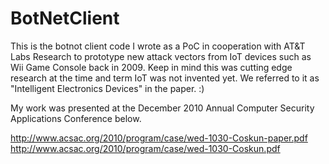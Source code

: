 # BotNetClient
This is the botnot client code I wrote as a PoC in cooperation with AT&amp;T Labs Research to prototype new attack vectors from IoT devices such as Wii Game Console back in 2009.  Keep in mind this was cutting edge research at the time and term IoT was not invented yet.  We referred to it as "Intelligent Electronics Devices" in the paper. :)

My work was presented at the December 2010 Annual Computer Security Applications Conference below.  

http://www.acsac.org/2010/program/case/wed-1030-Coskun-paper.pdf 
http://www.acsac.org/2010/program/case/wed-1030-Coskun.pdf

